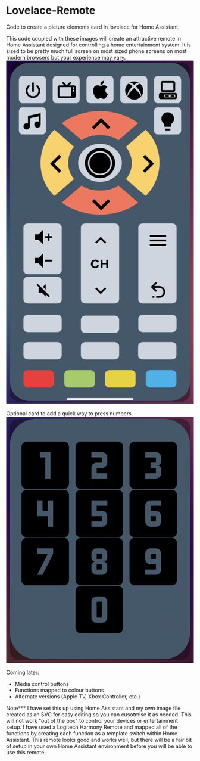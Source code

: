 # Lovelace-Remote
Code to create a picture elements card in lovelace for Home Assistant.

This code coupled with these images will create an attractive remote in Home Assistant designed for controlling a home entertainment system.
It is sized to be pretty much full screen on most sized phone screens on most modern browsers but your experience may vary.
![Sample image of Remote](https://github.com/Meph88/Lovelace-Remote/blob/main/Remote_Mobile_Sample.jpg)

Optional card to add a quick way to press numbers.
![Sample image of Remote Numbers](https://github.com/Meph88/Lovelace-Remote/blob/main/Number_Background_Sample.jpg)

Coming later:
- Media control buttons
- Functions mapped to colour buttons
- Alternate versions (Apple TV, Xbox Controller, etc.)

Note***
I have set this up using Home Assistant and my own image file created as an SVG for easy editing so you can cusotmise it as needed.
This will not work "out of the box" to control your devices or entertainment setup.
I have used a Logitech Harmony Remote and mapped all of the functions by creating each function as a template switch within Home Assistant.
This remote looks good and works well, but there will be a fair bit of setup in your own Home Assistant environment before you will be able to use this remote.
